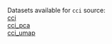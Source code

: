 Datasets available for `cci` source:  
[cci](https://docs.upgini.com/public/cci/cci)  
[cci_pca](https://docs.upgini.com/public/cci/cci_pca)  
[cci_umap](https://docs.upgini.com/public/cci/cci_umap)  
